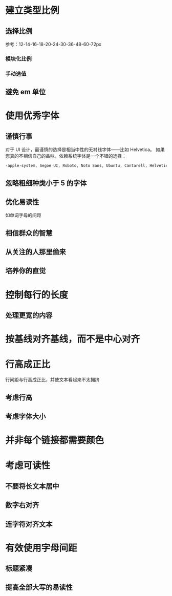 # 建立类型比例

## 选择比例
参考：12-14-16-18-20-24-30-36-48-60-72px
### 模块化比例
### 手动选值

## 避免 em 单位

# 使用优秀字体
## 谨慎行事
对于 UI 设计，最谨慎的选择是相当中性的无衬线字体——比如 Helvetica。
如果您真的不相信自己的品味，依赖系统字体是一个不错的选择：
```bash
-apple-system, Segoe UI, Roboto, Noto Sans, Ubuntu, Cantarell, Helvetica Neue;
```
## 忽略粗细种类小于 5 的字体
## 优化易读性
如单词字母的间距
## 相信群众的智慧
## 从关注的人那里偷来
## 培养你的直觉

# 控制每行的长度
## 处理更宽的内容

# 按基线对齐基线，而不是中心对齐
# 行高成正比
行间距与行高成正比，并使文本看起来不太拥挤
## 考虑行高
## 考虑字体大小

# 并非每个链接都需要颜色

# 考虑可读性
## 不要将长文本居中
## 数字右对齐
## 连字符对齐文本

# 有效使用字母间距
## 标题紧凑
## 提高全部大写的易读性
